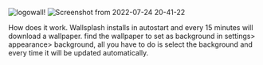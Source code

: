 
![logowall!](https://user-images.githubusercontent.com/87201918/150200907-a0cff2c1-16d5-4192-8610-bfb0a733ea7d.png)
![Screenshot from 2022-07-24 20-41-22](https://user-images.githubusercontent.com/103053714/180663220-a9acf333-77ef-48bf-b439-4eb204c7148e.png)


How does it work.
Wallsplash installs in autostart and every 15 minutes will download a wallpaper. find the wallpaper to set as background in settings> appearance> background, all you have to do is select the background and every time it will be updated automatically.
